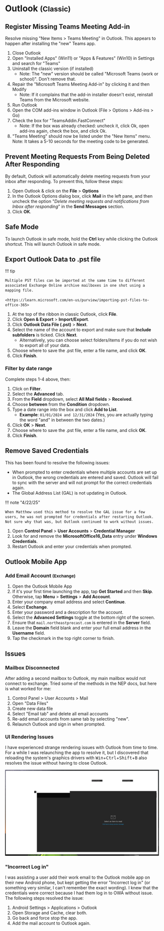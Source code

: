 # Outlook <small>(Classic)</small>

## Register Missing Teams Meeting Add-in

Resolve missing "New Items > Teams Meeting" in Outlook. This appears to happen after installing the "new" Teams app.

1. Close Outlook
2. Open "Installed Apps" (Win11) or "Apps & Features" (Win10) in Settings and search for "Teams"
3. Uninstall the classic version (if installed)
      - Note: The "new" version should be called "Microsoft Teams (work or school)". Don't remove that.
4. Repair the "Microsoft Teams Meeting Add-in" by clicking it and then Modify
      - Note: If it complains that the add-in installer doesn't exist, reinstall Teams from the Microsoft website.
5. Run Outlook
6. Open the COM add-ins window in Outlook (File > Options > Add-ins > Go)
7. Check the box for "TeamsAddin.FastConnect"
      - Note: If the box was already checked: uncheck it, click Ok, open add-ins again, check the box, and click Ok.
8. "Teams Meeting" should now be listed under the "New Items" menu.
Note: It takes a 5-10 seconds for the meeting code to be generated.

## Prevent Meeting Requests From Being Deleted After Responding

By default, Outlook will automatically delete meeting requests from your inbox after responding. To prevent this, follow these steps:

1. Open Outlook & click on the **File** > **Options**
2. In the Outlook Options dialog box, click **Mail** in the left pane, and then uncheck the option "*Delete meeting requests and notifications from Inbox after responding*" in the **Send Messages** section.
3. Click **OK**.

## Safe Mode

To launch Outlook in safe mode, hold the **Ctrl** key while clicking the Outlook shortcut. This will launch Outlook in safe mode.

## Export Outlook Data to .pst file

!!! tip

    Multiple PST files can be imported at the same time to different associated Exchange Online archive mailboxes in one shot using a mapping file.

    <https://learn.microsoft.com/en-us/purview/importing-pst-files-to-office-365>

1. At the top of the ribbon in classic Outlook, click **File**.
2. Click **Open & Export** > **Import/Export**.
3. Click **Outlook Data File (.pst)** > **Next**.
4. Select the name of the account to export and make sure that **Include subfolders** is ticked. Click **Next**.
    - Alternatively, you can choose select folders/items if you do not wish to export all of your data.
5. Choose where to save the .pst file, enter a file name, and click **OK**.
6. Click **Finish**.

### Filter by date range

Complete steps 1-4 above, then:

1. Click on **Filter**.
2. Select the **Advanced** tab.
3. From the **Field** dropdown, select **All Mail fields** > **Received**.
4. Choose **between** from the **Condition** dropdown.
5. Type a date range into the box and click **Add to List**.
    - **Example**: `01/01/2024 and 12/31/2024` (Yes, you are actually typing the word "and" in between the two dates.)
6. Click **OK** > **Next**.
7. Choose where to save the .pst file, enter a file name, and click **OK**.
8. Click **Finish**.

## Remove Saved Credentials

This has been found to resolve the following issues:

- When prompted to enter credentials where multiple accounts are set up in Outlook, the wrong credentials are entered and saved. Outlook will fail to sync with the server and will not prompt for the correct credentials again.
- The Global Address List (GAL) is not updating in Outlook.

!!! note "4/22/25"

    When Matthew used this method to resolve the GAL issue for a few users, he was not prompted for credentials after restarting Outlook. Not sure why that was, but Outlook continued to work without issues.

1. Open **Control Panel** > **User Accounts** > **Credential Manager**
2. Look for and remove the **MicrosoftOffice16_Data** entry under **Windows Credentials**.
3. Restart Outlook and enter your credentials when prompted.

## Outlook Mobile App

### Add Email Account <small>(Exchange)</small> 

1. Open the Outlook Mobile App
2. If it's your first time launching the app, tap **Get Started** and then **Skip**. Otherwise, tap **Menu** > **Settings** > **Add Account**.
3. Enter your company email address and select **Continue**.
4. Select **Exchange**.
5. Enter your password and a description for the account.
6. Select the **Advanced Settings** toggle at the bottom right of the screen.
7. Ensure that `mail.northeastprecast.com` is entered in the **Server** field.
8. Leave the **Domain** field blank and enter your full email address in the **Username** field.
9. Tap the checkmark in the top right corner to finish.

## Issues 

### Mailbox Disconnected

After adding a second mailbox to Outlook, my main mailbox would not connect to exchange. Tried some of the methods in the NEP docs, but here is what worked for me:

1. Control Panel > User Accounts > Mail
2. Open "Data Files"
3. Create new data file
4. Select "Email tab" and delete all email accounts
5. Re-add email accounts from same tab by selecting "new".
6. Relaunch Outlook and sign in when prompted.

### UI Rendering Issues

I have experienced strange rendering issues with Outlook from time to time. For a while I was relaunching the app to resolve it, but I discovered that reloading the system's graphics drivers with <kbd>Win</kbd>+<kbd>Ctrl</kbd>+<kbd>Shift</kbd>+<kbd>B</kbd> also resolves the issue without having to close Outlook.

![Outlook render bug](../../../assets/outlook-rendering-issue.png)

### "Incorrect Log in"

I was assisting a user add their work email to the Outlook mobile app on their new Android phone, but kept getting the error "Incorrect log in" (or something very similar, I can't remember the exact wording). I knew that the credentials were correct because I had them log in to OWA without issue. The following steps resolved the issue:

1. Android Settings > Applications > Outlook
2. Open Storage and Cache, clear both.
3. Go back and force stop the app.
4. Add the mail account to Outlook again.